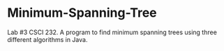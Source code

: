 # Minimum-Spanning-Tree
Lab #3 CSCI 232. A program to find minimum spanning trees using three different algorithms in Java.
